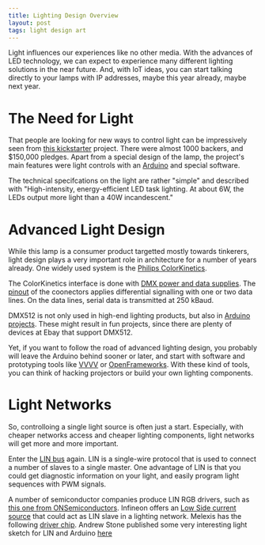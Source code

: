 ```yaml
---
title: Lighting Design Overview
layout: post
tags: light design art
---
```

Light influences our experiences like no other media. With the advances of LED technology, we can expect to experience many different lighting solutions in the near future. And, with IoT ideas, you can start talking directly to your lamps with IP addresses, maybe this year already, maybe next year.

# The Need for Light

That people are looking for new ways to control light can be impressively seen from [this kickstarter](https://www.kickstarter.com/projects/metamanda/clyde-an-expressive-lamp-for-creative-homes) project. There were almost 1000 backers, and $150,000 pledges. Apart from a special design of the lamp, the project's main features were light controls with an [Arduino](http://arduino.cc/) and special software.

The technical specifcations on the light are rather "simple" and described with "High-intensity, energy-efficient LED task lighting. At about 6W, the LEDs output more light than a 40W incandescent."

# Advanced Light Design

While this lamp is a consumer product targetted mostly towards tinkerers, light design plays a very important role in architecture for a number of years already.  One widely used system is the [Philips ColorKinetics](http://www.colorkinetics.de/showcase).

The ColorKinetics interface is done with [DMX power and data supplies](http://www.colorkinetics.de/support/datasheets/PDS-60ca_24V_DMX_SpecSheet.pdf).  The [pinout](http://en.wikipedia.org/wiki/DMX512#Connectors) of the coonectors applies differential signalling with one or two data lines. On the data lines, serial data is transmitted at 250 kBaud.

DMX512 is not only used in high-end lighting products, but also in [Arduino projects](http://playground.arduino.cc/Learning/DMX). These might result in fun projects, since there are plenty of devices at Ebay that support DMX512.

Yet, if you want to follow the road of advanced lighting design, you probably will leave the Arduino behind sooner or later, and start with software and prototyping tools like [VVVV](http://vvvv.org/) or [OpenFrameworks](http://openframeworks.cc/about/). With these kind of tools, you can think of hacking projectors or build your own lighting components.

# Light Networks

So, controlloing a single light source is often just a start. Especially, with cheaper networks access and cheaper lighting components, light networks will get more and more important.

Enter the [LIN bus](http://blog.farsinotare.com/2014/04/15/2-the-lin-bus/) again. LIN is a single-wire protocol that is used to connect a number of slaves to a single master. One advantage of LIN is that you could get diagnostic information on your light, and easily program light sequences with PWM signals.

A number of semiconductor companies produce LIN RGB drivers, such as [this one from ONSemiconductors](http://www.onsemi.com/pub_link/Collateral/NCV7430-D.PDF). Infineon offers an [Low Side current source](http://www.infineon.com/dgdl/TLD7305EK-Data-Sheet-10-Infineon.pdf) that could act as LIN slave in a lighting network. Melexis has the following [driver chip](http://www.melexis.com/IO-Control-ICs/IO-Control-ICs/LIN-RGB-slave-for-ambient-light-applicationsLIN-slave-for-IO-extension-796.aspx). Andrew Stone published some very interesting light sketch for LIN and Arduino [here](https://github.com/gandrewstone/LIN)

